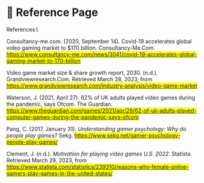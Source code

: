 # 📖 Reference Page

References:\



Consultancy-me.com. (2020, September 14). Covid-19 accelerates global video gaming market to $170 billion. Consultancy-Me.Com. <mark style="color:blue;">https://www.consultancy-me.com/news/3041/covid-19-accelerates-global-gaming-market-to-170-billion</mark>

<mark style="color:blue;"></mark>

Video game market size & share growth report, 2030. (n.d.). Grandviewresearch.Com. Retrieved March 28, 2023, from <mark style="color:blue;">https://www.grandviewresearch.com/industry-analysis/video-game-market</mark>

<mark style="color:blue;"></mark>

Waterson, J. (2021, April 27). 62% of UK adults played video games during the pandemic, says Ofcom. The Guardian. <mark style="color:blue;">https://www.theguardian.com/games/2021/apr/28/62-of-uk-adults-played-computer-games-during-the-pandemic-says-ofcom</mark>

<mark style="color:blue;"></mark>

Pang, C. (2017, January 31). _Understanding gamer psychology: Why do people play games?_ Sekg. <mark style="color:blue;">https://www.sekg.net/gamer-psychology-people-play-games/</mark>

<mark style="color:blue;"></mark>

Clement, J. (n.d.). _Motivation for playing video games U.S. 2022_. Statista. Retrieved March 29, 2023, from <mark style="color:blue;">https://www.statista.com/statistics/239310/reasons-why-female-online-gamers-play-games-in-the-united-states/</mark>
